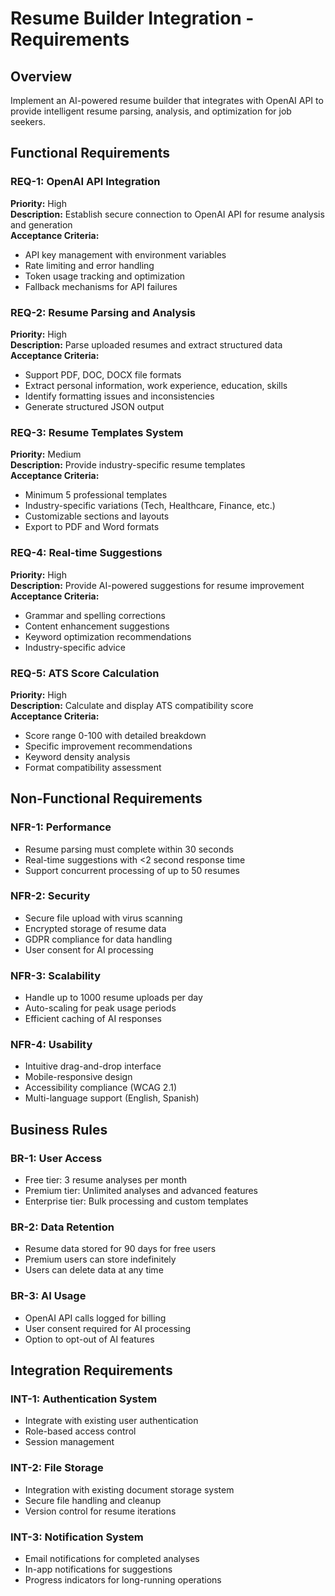# Resume Builder Integration - Requirements

## Overview
Implement an AI-powered resume builder that integrates with OpenAI API to provide intelligent resume parsing, analysis, and optimization for job seekers.

## Functional Requirements

### REQ-1: OpenAI API Integration
**Priority:** High  
**Description:** Establish secure connection to OpenAI API for resume analysis and generation  
**Acceptance Criteria:**
- API key management with environment variables
- Rate limiting and error handling
- Token usage tracking and optimization
- Fallback mechanisms for API failures

### REQ-2: Resume Parsing and Analysis
**Priority:** High  
**Description:** Parse uploaded resumes and extract structured data  
**Acceptance Criteria:**
- Support PDF, DOC, DOCX file formats
- Extract personal information, work experience, education, skills
- Identify formatting issues and inconsistencies
- Generate structured JSON output

### REQ-3: Resume Templates System
**Priority:** Medium  
**Description:** Provide industry-specific resume templates  
**Acceptance Criteria:**
- Minimum 5 professional templates
- Industry-specific variations (Tech, Healthcare, Finance, etc.)
- Customizable sections and layouts
- Export to PDF and Word formats

### REQ-4: Real-time Suggestions
**Priority:** High  
**Description:** Provide AI-powered suggestions for resume improvement  
**Acceptance Criteria:**
- Grammar and spelling corrections
- Content enhancement suggestions
- Keyword optimization recommendations
- Industry-specific advice

### REQ-5: ATS Score Calculation
**Priority:** High  
**Description:** Calculate and display ATS compatibility score  
**Acceptance Criteria:**
- Score range 0-100 with detailed breakdown
- Specific improvement recommendations
- Keyword density analysis
- Format compatibility assessment

## Non-Functional Requirements

### NFR-1: Performance
- Resume parsing must complete within 30 seconds
- Real-time suggestions with <2 second response time
- Support concurrent processing of up to 50 resumes

### NFR-2: Security
- Secure file upload with virus scanning
- Encrypted storage of resume data
- GDPR compliance for data handling
- User consent for AI processing

### NFR-3: Scalability
- Handle up to 1000 resume uploads per day
- Auto-scaling for peak usage periods
- Efficient caching of AI responses

### NFR-4: Usability
- Intuitive drag-and-drop interface
- Mobile-responsive design
- Accessibility compliance (WCAG 2.1)
- Multi-language support (English, Spanish)

## Business Rules

### BR-1: User Access
- Free tier: 3 resume analyses per month
- Premium tier: Unlimited analyses and advanced features
- Enterprise tier: Bulk processing and custom templates

### BR-2: Data Retention
- Resume data stored for 90 days for free users
- Premium users can store indefinitely
- Users can delete data at any time

### BR-3: AI Usage
- OpenAI API calls logged for billing
- User consent required for AI processing
- Option to opt-out of AI features

## Integration Requirements

### INT-1: Authentication System
- Integrate with existing user authentication
- Role-based access control
- Session management

### INT-2: File Storage
- Integration with existing document storage system
- Secure file handling and cleanup
- Version control for resume iterations

### INT-3: Notification System
- Email notifications for completed analyses
- In-app notifications for suggestions
- Progress indicators for long-running operations